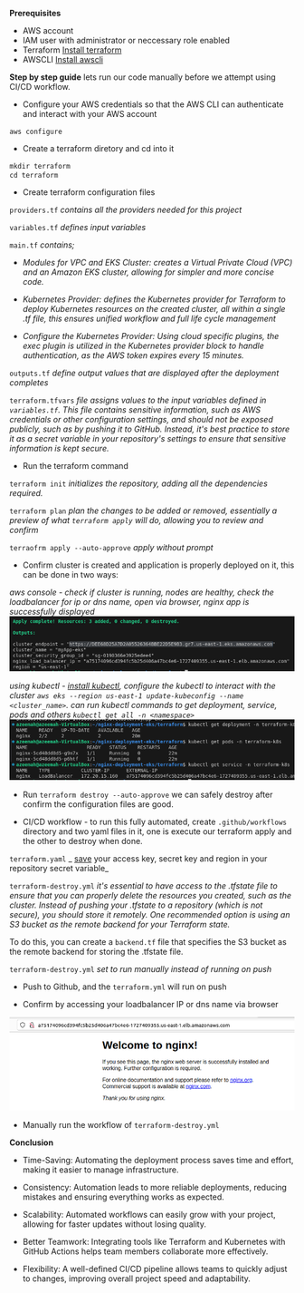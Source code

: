 **Prerequisites**
- AWS account
- IAM user with administrator or neccessary role enabled
- Terraform [Install terraform](https://developer.hashicorp.com/terraform/install)
- AWSCLI [Install awscli](https://docs.aws.amazon.com/cli/latest/userguide/getting-started-install.html)

**Step by step guide**
lets run our code manually before we attempt using CI/CD workflow.

- Configure your AWS credentials so that the AWS CLI can authenticate and interact with your AWS account

```
aws configure
```

- Create a terraform diretory and cd into it

```
mkdir terraform
cd terraform
```

- Create terraform configuration files 

`providers.tf` _contains all the providers needed for this project_

`variables.tf` _defines input variables_

`main.tf` _contains;_ 
- _Modules for VPC and EKS Cluster: creates a Virtual Private Cloud (VPC) and an Amazon EKS cluster, allowing for simpler and more concise code._

- _Kubernetes Provider: defines the Kubernetes provider for Terraform to deploy Kubernetes resources on the created cluster, all within a single .tf file, this ensures unified workflow and full life cycle management_

- _Configure the Kubernetes Provider: Using cloud specific plugins, the exec plugin is utilized in the Kubernetes provider block to handle authentication, as the AWS token expires every 15 minutes._

`outputs.tf` _define output values that are displayed after the deployment completes_

`terraform.tfvars` _file assigns values to the input variables defined in `variables.tf`. This file contains sensitive information, such as AWS credentials or other configuration settings, and should not be exposed publicly, such as by pushing it to GitHub. Instead, it's best practice to store it as a secret variable in your repository's settings to ensure that sensitive information is kept secure._

- Run the terraform command

`terraform init` _initializes the repository, adding all the dependencies required._

`terraform plan` _plan the changes to be added or removed, essentially a preview of what `terraform apply` will do, allowing you to review and confirm_ 

`terraofrm apply --auto-approve` _apply without prompt_

- Confirm cluster is created and application is properly deployed on it, this can be done in two ways:

_aws console - check if cluster is running, nodes are healthy, check the loadbalancer for ip or dns name, open via browser, nginx app is successfully displayed_
![nginx running](./images/nginx-demo-2.png)

_using kubectl - [install kubectl](https://kubernetes.io/docs/tasks/tools/install-kubectl), configure the kubectl to interact with the cluster `aws eks --region us-east-1 update-kubeconfig --name <cluster_name>`. can run kubectl commands to get deployment, service, pods and others `kubectl get all -n <namespace>`_
![nginx running](./images/nginx-demo-3.png)

- Run `terraform destroy --auto-approve` we can safely destroy after confirm the configuration files are good.

- CI/CD workflow - to run this fully automated, create `.github/workflows` directory and two yaml files in it, one is execute our terraform apply and the other to destroy when done.

`terraform.yaml` _ [save](https://docs.github.com/en/actions/security-for-github-actions/security-guides/using-secrets-in-github-actions#creating-secrets-for-a-repository) your access key, secret key and region in your repository secret variable_

`terraform-destroy.yml` _it's essential to have access to the .tfstate file to ensure that you can properly delete the resources you created, such as the cluster. Instead of pushing your .tfstate to a repository (which is not secure), you should store it remotely. One recommended option is using an S3 bucket as the remote backend for your Terraform state._

To do this, you can create a `backend.tf` file that specifies the S3 bucket as the remote backend for storing the .tfstate file. 

`terraform-destroy.yml` _set to run manually instead of running on push_

- Push to Github, and the `terraform.yml` will run on push

- Confirm by accessing your loadbalancer IP or dns name via browser

![nginx running](./images/nginx-demo-4.png)

- Manually run the workflow of `terraform-destroy.yml`

**Conclusion**

- Time-Saving: Automating the deployment process saves time and effort, making it easier to manage infrastructure.

- Consistency: Automation leads to more reliable deployments, reducing mistakes and ensuring everything works as expected.

- Scalability: Automated workflows can easily grow with your project, allowing for faster updates without losing quality.

- Better Teamwork: Integrating tools like Terraform and Kubernetes with GitHub Actions helps team members collaborate more effectively.

- Flexibility: A well-defined CI/CD pipeline allows teams to quickly adjust to changes, improving overall project speed and adaptability.

